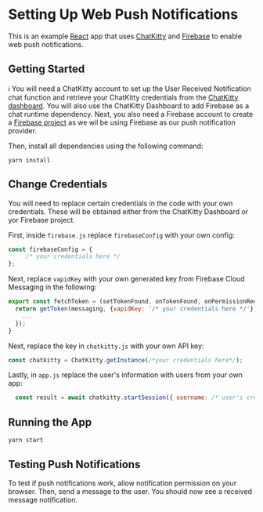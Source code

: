 # Setting Up Web Push Notifications

This is an example [React](https://github.com/facebook/create-react-app) app that uses [ChatKitty](https://chatkitty.com/docs) and [Firebase](https://firebase.google.com/) to enable web push notifications. 

## Getting Started

ℹ️  You will need a ChatKitty account to set up the User Received Notification chat function and retrieve your ChatKitty credentials from the [ChatKitty dashboard](https://dashboard.chatkitty.com/). You will also use the ChatKitty Dashboard to add Firebase as a chat runtime dependency. Next, you also need a Firebase account to create a [Firebase project](https://console.firebase.google.com/) as we wil be using Firebase as our push notification provider. 

Then, install all dependencies using the following command:

`yarn install`

## Change Credentials
You will need to replace certain credentials in the code with your own credentials. These will be obtained either from the ChatKitty Dashboard or yor Firebase project. 

First, inside `firebase.js` replace `firebaseConfig` with your own config:

```js
const firebaseConfig = {
     /* your credentials here */
};
```

Next, replace `vapidKey` with your own generated key from Firebase Cloud Messaging in the following:

```js
export const fetchToken = (setTokenFound, onTokenFound, onPermissionRequired, onError) => {
  return getToken(messaging, {vapidKey: '/* your credentials here */'}).then((currentToken) => {
    ...
  });
}
```

Next, replace the key in `chatkitty.js` with your own API key:

```js
const chatkitty = ChatKitty.getInstance(/*your credentials here*/);
```

Lastly, in `app.js` replace the user's information with users from your own app:

``` js
  const result = await chatkitty.startSession({ username: /* user's credentials */ });
```

## Running the App
`yarn start`

## Testing Push Notifications

To test if push notifications work, allow notification permission on your browser. Then, send a message to the user. You should now see a received message notification. 